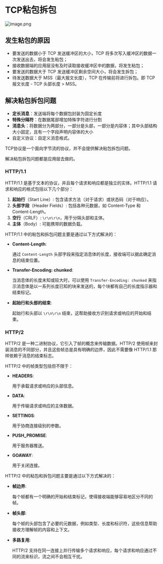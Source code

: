 # TCP粘包拆包

![image.png](https://s2.loli.net/2025/07/17/6JkFCrL7g3SfMHz.png)

## 发生粘包的原因

- 要发送的数据小于 TCP 发送缓冲区的大小，TCP 将多次写入缓冲区的数据一次发送出去，将会发生粘包；
- 接收数据端的应用层没有及时读取接收缓冲区中的数据，将发生粘包；
- 要发送的数据大于 TCP 发送缓冲区剩余空间大小，将会发生拆包；
- 待发送数据大于 MSS（最大报文长度），TCP 在传输前将进行拆包。即 TCP 报文长度 - TCP 头部长度 > MSS。

## 解决粘包拆包问题

- **定长消息**：发送端将每个数据包封装为固定长度
- **特殊分隔符**：在数据尾部增加特殊字符进行分割
- **消息头**：将数据分为两部分，一部分是头部，一部分是内容体；其中头部结构大小固定，且有一个字段声明内容体的大小
- 自定义协议：自定义消息格式。

TCP协议是一个面向字节流的协议，并不会提供解决粘包拆包问题。

解决粘包拆包问题都是应用层去做的。

### HTTP/1.1

HTTP/1.1 是基于文本的协议，并且每个请求和响应都是独立的实体。HTTP/1.1 请求和响应的格式包括以下几个部分：

1. **起始行**（Start Line）: 包含请求方法（对于请求）或状态码（对于响应）。
2. **头部字段**（Header Fields）: 包括各种元数据，如 Content-Type 和 Content-Length。
3. **空行**（CRLF）: `\r\n\r\n`，用于分隔头部和主体。
4. **主体**（Body）: 可能携带的数据负载。

HTTP/1.1 中的粘包和拆包问题主要是通过以下方式解决的：

- **Content-Length**:
  
    通过 `Content-Length` 头部字段来指定消息体的长度，接收端可以据此确定消息的结束位置。
    
- **Transfer-Encoding: chunked**:
  
    当消息体的长度未知或较大时，可以使用 `Transfer-Encoding: chunked` 来指示消息体是以一系列长度已知的块来发送的，每个块都有自己的长度指示器和结束标记。
    
- **起始行和头部的结束**:
  
    起始行和头部以 `\r\n\r\n` 结束，这帮助接收方识别请求或响应的开始和结束。
    

### HTTP/2

HTTP/2 是一种二进制协议，它引入了帧的概念来传输数据。HTTP/2 使用帧来封装消息的不同部分，并且这些帧总是具有明确的边界，因此不需要像 HTTP/1.1 那样依赖于消息的结束标志。

HTTP/2 中的帧类型包括但不限于：

- **HEADERS**:
  
    用于承载请求或响应的头部信息。
    
- **DATA**:
  
    用于传输请求或响应的主体数据。
    
- **SETTINGS**:
  
    用于协商连接级别的参数。
    
- **PUSH_PROMISE**:
  
    用于服务器推送。
    
- **GOAWAY**:
  
    用于关闭连接。
    

HTTP/2 中的粘包和拆包问题主要是通过以下方式解决的：

- **帧边界**:
  
    每个帧都有一个明确的开始和结束标记，使得接收端能够容易地区分不同的帧。
    
- **帧头部**:
  
    每个帧的头部包含了必要的元数据，例如类型、长度和标识符，这些信息帮助接收方理解帧的内容和上下文。
    
- **多路复用**:
  
    HTTP/2 支持在同一连接上并行传输多个请求和响应，每个请求和响应通过不同的流来标识，流之间不会相互干扰。